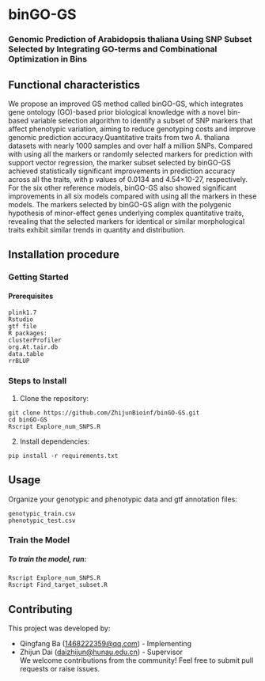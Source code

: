 # binGO-GS

### Genomic Prediction of Arabidopsis thaliana Using SNP Subset Selected by Integrating GO-terms and Combinational Optimization in Bins
 
## Functional characteristics
We propose an improved GS method called binGO-GS, which integrates gene ontology (GO)-based prior biological knowledge with a novel bin-based variable selection algorithm to identify a subset of SNP markers that affect phenotypic variation, aiming to reduce genotyping costs and improve genomic prediction accuracy.Quantitative traits from two A. thaliana datasets with nearly 1000 samples and over half a million SNPs. Compared with using all the markers or randomly selected markers for prediction with support vector regression, the marker subset selected by binGO-GS achieved statistically significant improvements in prediction accuracy across all the traits, with p values of 0.0134 and 4.54×10-27, respectively.  For the six other reference models, binGO-GS also showed significant improvements in all six models compared with using all the markers in these models.  The markers selected by binGO-GS align with the polygenic hypothesis of minor-effect genes underlying complex quantitative traits, revealing that the selected markers for identical or similar morphological traits exhibit similar trends in quantity and distribution. 

## Installation procedure
### Getting Started
#### Prerequisites
```http
plink1.7
Rstudio
gtf file
R packages:
clusterProfiler
org.At.tair.db
data.table
rrBLUP
```
### Steps to Install
1. Clone the repository: 
```http
git clone https://github.com/ZhijunBioinf/binGO-GS.git
cd binGO-GS
Rscript Explore_num_SNPS.R
```
2. Install dependencies:
```http
pip install -r requirements.txt
```


## Usage
Organize your genotypic and phenotypic data and gtf annotation files:
```http
genotypic_train.csv
phenotypic_test.csv
```
### Train the Model
##### To train the model, run:
```http
Rscript Explore_num_SNPS.R
Rscript Find_target_subset.R
```
## Contributing

This project was developed by:


- Qingfang Ba (1468222359@qq.com) - Implementing
- Zhijun Dai (daizhijun@hunau.edu.cn) - Supervisor  
We welcome contributions from the community! Feel free to submit pull requests or raise issues.


